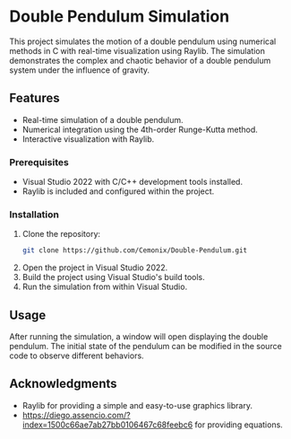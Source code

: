 # Double Pendulum Simulation

This project simulates the motion of a double pendulum using numerical methods in C with real-time visualization using Raylib. The simulation demonstrates the complex and chaotic behavior of a double pendulum system under the influence of gravity.

## Features

- Real-time simulation of a double pendulum.
- Numerical integration using the 4th-order Runge-Kutta method.
- Interactive visualization with Raylib.

### Prerequisites

- Visual Studio 2022 with C/C++ development tools installed.
- Raylib is included and configured within the project.

### Installation

1. Clone the repository:
   ```bash
   git clone https://github.com/Cemonix/Double-Pendulum.git
   
2. Open the project in Visual Studio 2022.
3. Build the project using Visual Studio's build tools.
4. Run the simulation from within Visual Studio.

## Usage

After running the simulation, a window will open displaying the double pendulum. The initial state of the pendulum can be modified in the source code to observe different behaviors.

## Acknowledgments

- Raylib for providing a simple and easy-to-use graphics library.
- https://diego.assencio.com/?index=1500c66ae7ab27bb0106467c68feebc6 for providing equations.
